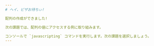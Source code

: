 ```yaml
---
# ヘイ、ピザお待ちぃ!

配列の作成ができました!

次の課題では、配列の値にアクセスする例に取り組みます。

コンソールで `javascripting` コマンドを実行します。次の課題を選択しましょう。
---
```

